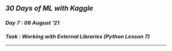 ## _30 Days of ML with Kaggle_
### _Day 7 : 08 August '21_
### _Task : Working with External Libraries (Python Lesson 7)_ 
---
